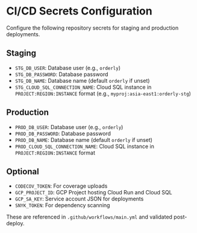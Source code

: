 # CI/CD Secrets Configuration

Configure the following repository secrets for staging and production deployments.

## Staging
- `STG_DB_USER`: Database user (e.g., `orderly`)
- `STG_DB_PASSWORD`: Database password
- `STG_DB_NAME`: Database name (default `orderly` if unset)
- `STG_CLOUD_SQL_CONNECTION_NAME`: Cloud SQL instance in `PROJECT:REGION:INSTANCE` format (e.g., `myproj:asia-east1:orderly-stg`)

## Production
- `PROD_DB_USER`: Database user (e.g., `orderly`)
- `PROD_DB_PASSWORD`: Database password
- `PROD_DB_NAME`: Database name (default `orderly` if unset)
- `PROD_CLOUD_SQL_CONNECTION_NAME`: Cloud SQL instance in `PROJECT:REGION:INSTANCE` format

## Optional
- `CODECOV_TOKEN`: For coverage uploads
- `GCP_PROJECT_ID`: GCP Project hosting Cloud Run and Cloud SQL
- `GCP_SA_KEY`: Service account JSON for deployments
- `SNYK_TOKEN`: For dependency scanning

These are referenced in `.github/workflows/main.yml` and validated post-deploy.
